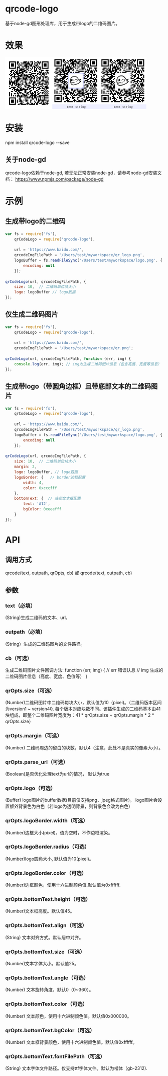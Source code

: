 # qrcode-logo
基于node-gd图形处理库，用于生成带logo的二维码图片。

# 效果
<div style="height: 165px;"><img src="https://raw.githubusercontent.com/fisherw/resource-cache/master/img/test_qr.png" width = "150" height = "165" alt="基础二维码" align=left /><img src="https://raw.githubusercontent.com/fisherw/resource-cache/master/img/testqr_logo.png" width = "150" height = "165" alt="带logo二维码" align=left /><img src="https://raw.githubusercontent.com/fisherw/resource-cache/master/img/testqr_logo1.png" width = "150" height = "165" alt="带logo二维码1" align=left /></div>





# 安装
npm install qrcode-logo --save

## 关于node-gd
qrcode-logo依赖于node-gd, 若无法正常安装node-gd，请参考node-gd安装文档：
https://www.npmjs.com/package/node-gd

# 示例
## 生成带logo的二维码
```javascript
var fs = require('fs'),
    qrCodeLogo = require('qrcode-logo'),

    url = 'https://www.baidu.com/',
    qrcodeImgFilePath = '/Users/test/myworkspace/qr_logo.png',
    logoBuffer = fs.readFileSync('/Users/test/myworkspace/logo.png', {
        encoding: null
    });

qrCodeLogo(url, qrcodeImgFilePath, {
    size: 10,  // 二维码单位块大小
    logo: logoBuffer // logo数据
});
```


## 仅生成二维码图片
```javascript
var fs = require('fs'),
    qrCodeLogo = require('qrcode-logo'),

    url = 'https://www.baidu.com/',
    qrcodeImgFilePath = '/Users/test/myworkspace/qr.png';

qrCodeLogo(url, qrcodeImgFilePath, function (err, img) {
    console.log(err, img); // img为生成二维码图片信息（包含高度、宽度等信息）
});
```

## 生成带logo（带圆角边框）且带底部文本的二维码图片
```javascript
var fs = require('fs'),
    qrCodeLogo = require('qrcode-logo'),

    url = 'https://www.baidu.com/',
    qrcodeImgFilePath = '/Users/test/myworkspace/qr_logo.png',
    logoBuffer = fs.readFileSync('/Users/test/myworkspace/logo.png', {
        encoding: null
    });

qrCodeLogo(url, qrcodeImgFilePath, {
    size: 10,  // 二维码单位块大小
    margin: 2,
    logo: logoBuffer, // logo数据
    logoBorder: {   // border边框配置
        width: 4,
        color: 0xcccfff
    },
    bottomText: {  // 底部文本框配置
        text: 'A12',
        bgColor: 0xeeefff
    }
});
```

# API

## 调用方式
qrcode(text, outpath, qrOpts, cb) 或 qrcode(text, outpath, cb)

## 参数
### text（必填）
(String)生成二维码的文本、url。

### outpath（必填）
(String）生成的二维码图片的文件路径。

### cb（可选）
生成二维码图片文件回调方法: function (err, img) {
    // err 错误认息
    // img  生成的二维码图片信息（高度、宽度、色值等）
}

### qrOpts.size（可选）
(Number)二维码图片中二维码每块大小，默认值为10（pixel)。（二维码版本区间为version1 ~ version40, 每个版本对应块数不同。该插件生成的二维码基本由41块组成，即整个二维码图片宽度为：41 * qrOpts.size + qrOpts.margin * 2 * qrOpts.size）

### qrOpts.margin（可选）
(Number) 二维码周边的留白的块数，默认4（注意，此处不是真实的像素大小）。

### qrOpts.parse_url（可选）
(Boolean)是否优化处理text为url的情况， 默认为true

### qrOpts.logo（可选）
(Buffer) logo图片的buffer数据(目前仅支持png、jpeg格式图片)。 logo图片会设置额外背景色为白色（若logo为透明背景，则背景色会改为白色）

### qrOpts.logoBorder.width（可选）
(Number)边框大小(pixel)。值为空时，不作边框渲染。
        
### qrOpts.logoBorder.radius（可选）
(Number)logo圆角大小, 默认值为10(pixel)。

### qrOpts.logoBorder.color（可选）
(Number)边框颜色，使用十六进制颜色值.默认值为0xffffff.

### qrOpts.bottomText.height（可选）
(Number)文本框高度。默认值45。

### qrOpts.bottomText.align（可选）
(String) 文本对齐方式。默认居中对齐。

### qrOpts.bottomText.size（可选）
(Number)文本字体大小。默认值25。
        
### qrOpts.bottomText.angle（可选）
(Number) 文本旋转角度，默认0（0~360）。

### qrOpts.bottomText.color（可选）
(Number) 文本颜色，使用十六进制颜色值。默认值0x000000。

### qrOpts.bottomText.bgColor（可选）
(Number) 文本框背景颜色，使用十六进制颜色值。默认值0xffffff。

### qrOpts.bottomText.fontFilePath（可选）
(String) 文本字体文件路径。仅支持ttf字体文件。默认为楷体（gb-2312).





